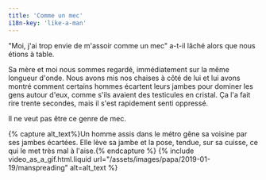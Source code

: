 ```yaml
---
title: 'Comme un mec'
i18n-key: 'like-a-man'
---
```


"Moi, j'ai trop envie de m'assoir comme un mec" a-t-il lâché alors que nous
étions à table.

<!-- more -->

Sa mère et moi nous sommes regardé, immédiatement sur la même longueur d'onde.
Nous avons mis nos chaises à côté de lui et lui avons montré comment certains
hommes écartent leurs jambes pour dominer les gens autour d'eux, comme s'ils
avaient des testicules en cristal. Ça l'a fait rire trente secondes, mais il
s'est rapidement senti oppressé.

Il ne veut pas être ce genre de mec.

{% capture alt_text%}Un homme assis dans le métro gêne sa voisine par ses jambes
écartées. Elle lève sa jambe et la pose, tendue, sur sa cuisse, ce qui le met
très mal à l'aise.{% endcapture %} {% include video_as_a_gif.html.liquid
url="/assets/images/papa/2019-01-19/manspreading"
alt=alt_text
%}
